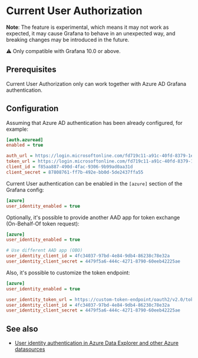 # Current User Authorization

**Note**: The feature is experimental, which means it may not work as expected, it may cause Grafana to behave in an unexpected way, and breaking changes may be introduced
in the future.

⚠️ Only compatible with Grafana 10.0 or above.

## Prerequisites

Current User Authorization only can work together with Azure AD Grafana authentication.

## Configuration

Assuming that Azure AD authentication has been already configured, for example:

```ini
[auth.azuread]
enabled = true

auth_url = https://login.microsoftonline.com/fd719c11-a91c-40fd-8379-1e6cd3c59568//oauth2/v2.0/authorize
token_url = https://login.microsoftonline.com/fd719c11-a91c-40fd-8379-1e6cd3c59568/oauth2/v2.0/token
client_id = f85aa887-490d-4fac-9306-9b99ad0aa31d
client_secret = 87808761-ff7b-492e-bb0d-5de2437ffa55
```

Current User authentication can be enabled in the `[azure]` section of the Grafana config:

```ini
[azure]
user_identity_enabled = true
```

Optionally, it's possible to provide another AAD app for token exchange (On-Behalf-Of token request):

```ini
[azure]
user_identity_enabled = true

# Use different AAD app (OBO)
user_identity_client_id = 4fc34037-97bd-4e84-9db4-86238c78e32a
user_identity_client_secret = 4479f5a6-444c-4271-8790-60eeb42225ae
```

Also, it's possible to customize the token endpoint:

```ini
[azure]
user_identity_enabled = true

user_identity_token_url = https://custom-token-endpoint/oauth2/v2.0/token
user_identity_client_id = 4fc34037-97bd-4e84-9db4-86238c78e32a
user_identity_client_secret = 4479f5a6-444c-4271-8790-60eeb42225ae
```

## See also

- [User identity authentication in Azure Data Explorer and other Azure datasources](https://github.com/grafana/grafana/discussions/62994)

